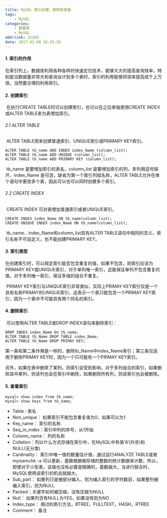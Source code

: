 ```yaml
---
title: MySQL 索引创建、删除和查看
tags: 
    - MySQL
categories: 
    - 数据库
    - MySQL
abbrlink: 32289
date: 2017-02-09 18:29:50
---
```


#### **1. 索引的作用**

   在索引列上，数据库利用各种各样的快速定位技术，能够大大的提高查询效率，特别是当数据量非常大和查询设计到多个表时，索引的利用能够将效率提高成千上万倍，当然要合理的利用索引。

#### **2. 创建索引**

​	在执行CREATE TABLE时可以创建索引，也可以在之后单独使用CREATE INDEX或ALTER TABLE来为表增加索引。

###### 2.1 ALTER TABLE

​	ALTER TABLE用来创建普通索引、UNIQUE索引或PRIMARY KEY索引。

```
ALTER TABLE tb_name ADD INDEX index_Name (column_list);
ALTER TABLE tb_name ADD UNIQUE (column_list);
ALTER TABLE tb_name ADD PRIMARY KEY (column_list);
```

​	tb_name 是要增加索引的表名，column_list 是要增加索引的列，多列用逗号隔开，index_Name 是可选，缺省为第一个索引列赋名称，ALTER TABLE允许在单个语句中更改多个表，因此可以也可以同时创建多个索引。

###### 2.2 CREATE INDEX

​	CREATE INDEX 可对表增加普通索引或者UNIQUE索引。

```
CREATE INDEX index_Name ON tb_name(column_list);
CREATE UNIQUE INDEX index_Name ON tb_name(column_list);
```

​	tb_name、index_Name和column_list具有ALTER TABLE语句中相同的含义，索引名称不可自定义，也不能创建PRIMARY KEY。

#### **3. 索引类型**

​	在创建索引时，可以规定索引能否包含重复的值，如果不包含，则索引应该为PRIMARY KEY或UNIQUE索引，对于单列唯一索引，这能保证单列不包含重复的值，对于多列唯一索引，保证多值的组合不重复。

​	PRIMAY KEY索引与UNIQUE索引非常类似，实际上PRIMAY KEY索引仅是一个具有名称PRIMAY的UNIQUE索引，这表示一个表只能包含一个PRIMAY KEY索引，因为一个表中不可能具有两个同名的索引。



#### **4. 删除索引**

​	可以使用ALTER TABLE或DROP INDEX语句来删除索引：

```
DROP INDEX index_Name On tb_name;
ALTER TABLE tb_Name DROP TABLE index_Name;
ALTER TABLE tb_Name DROP PRIMAY KEY;
```

​	第一条和第二条作用是一样的，删除tb_Name中index_Name索引；第三条仅适用于删除PRIMAY KEY时，因为一个只可能有一个PRIMAY KEY索引。

​	另外，如果在表中删除了某列，则索引会受到影响，对于多列组合的索引，如果删除其中某列，则该列也会在索引中删除，如果删除所有列，则该索引也会被删除。



#### **5. 查看索引**

```
mysql> show index from tb_name;
mysql> show keys from tb_name;
```

* Table : 表名
* Non_unique： 如果索引不能包含重复值为0，如果可以为1
* Key_name： 索引的名称
* Seq_in_index：索引中列的序号，从1开始
* Column_name： 列的名称
* Collation：列以什么方式存储在索引中，在MySQL中有值‘A’(升序)和NULL(无分类)
* Cardinality： 索引中唯一值的数量估计值，通过运行ANALYZE TABLE或者 myisamchk -a 可以更新，基数根据被存储的整数的统计数据来计数，所以，即使对于小型表，该值也没有必要是精确的，基数越大，当进行联合时，MySQL使用该索引的机会就越大。
* Sub_part： 如果列只是被部分编入，则为编入索引的字符数目，如果整列被编入索引，则为NULL
* Packed：关键字如何被压缩，没有压缩为NULL
* Null： 如果列含有NULL为YES，如果没有则为NO
* Index_type： 用过的索引方法，BTREE，FULLTEXT，HASH，RTREE
* Comment： 备注
